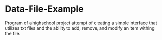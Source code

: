 # Data-File-Example

Program of a highschool project attempt of creating a simple interface that utilizes txt files and the ability to add, remove, and modify an item withing the file.
